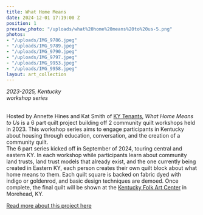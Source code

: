 ```yaml
---
title: What Home Means
date: 2024-12-01 17:19:00 Z
position: 1
preview_photo: "/uploads/what%20home%20means%20to%20us-5.png"
photos:
- "/uploads/IMG_9786.jpeg"
- "/uploads/IMG_9789.jpeg"
- "/uploads/IMG_9790.jpeg"
- "/uploads/IMG_9797.jpeg"
- "/uploads/IMG_9953.jpeg"
- "/uploads/IMG_9958.jpeg"
layout: art_collection
---
```


*2023-2025, Kentucky* <br>
*workshop series* <br>
<br>

Hosted by Annette Hines and Kat Smith of [KY Tenants](https://www.kytenants.org), *What Home Means to Us* is a 6 part quilt project building off 2 community quilt workshops held in 2023. This workshop series aims to engage participants in Kentucky about housing through education, conversation, and the creation of a community quilt. <br>
The 6 part series kicked off in September of 2024, touring central and eastern KY. In each workshop while participants learn about community land trusts, land trust models that already exist, and the one currently being created in Eastern KY, each person creates their own quilt block about what home means to them. Each quilt square is backed on fabric dyed with indigo or goldenrod, and basic design techniques are demoed. Once complete, the final quilt will be shown at the [Kentucky Folk Art Center](https://www.moreheadstate.edu/academics/colleges/humanities/kentucky-folk-art-center/) in Morehead, KY. 

[Read more about this project here](https://www.kfw.org/portfolio_page/hines-smith/) 
